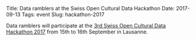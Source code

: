 Title: Data ramblers at the Swiss Open Cultural Data Hackathon
Date: 2017-09-13
Tags: event
Slug: hackathon-2017

Data ramblers will participate at the [3rd Swiss Open Cultural Data Hackathon
2017](https://make.opendata.ch/wiki/event:2017-09) from 15th to 16th September in Lausanne.

